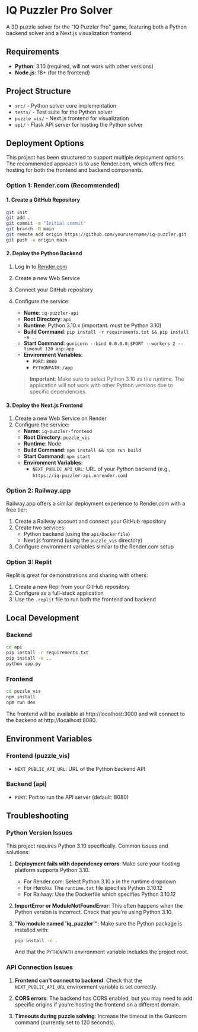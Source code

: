 # IQ Puzzler Pro Solver

A 3D puzzle solver for the "IQ Puzzler Pro" game, featuring both a Python backend solver and a Next.js visualization frontend.

## Requirements

- **Python**: 3.10 (required, will not work with other versions)
- **Node.js**: 18+ (for the frontend)

## Project Structure

- `src/` - Python solver core implementation
- `tests/` - Test suite for the Python solver
- `puzzle_vis/` - Next.js frontend for visualization
- `api/` - Flask API server for hosting the Python solver

## Deployment Options

This project has been structured to support multiple deployment options. The recommended approach is to use Render.com, which offers free hosting for both the frontend and backend components.

### Option 1: Render.com (Recommended)

#### 1. Create a GitHub Repository

```bash
git init
git add .
git commit -m "Initial commit"
git branch -M main
git remote add origin https://github.com/yourusername/iq-puzzler.git
git push -u origin main
```

#### 2. Deploy the Python Backend

1. Log in to [Render.com](https://render.com)
2. Create a new Web Service
3. Connect your GitHub repository
4. Configure the service:
   - **Name**: `iq-puzzler-api`
   - **Root Directory**: `api`
   - **Runtime**: Python 3.10.x (important: must be Python 3.10)
   - **Build Command**: `pip install -r requirements.txt && pip install -e ..`
   - **Start Command**: `gunicorn --bind 0.0.0.0:$PORT --workers 2 --timeout 120 app:app`
   - **Environment Variables**:
     - `PORT`: `8080`
     - `PYTHONPATH`: `/app`

   > **Important**: Make sure to select Python 3.10 as the runtime. The application will not work with other Python versions due to specific dependencies.

#### 3. Deploy the Next.js Frontend

1. Create a new Web Service on Render
2. Configure the service:
   - **Name**: `iq-puzzler-frontend`
   - **Root Directory**: `puzzle_vis`
   - **Runtime**: Node
   - **Build Command**: `npm install && npm run build`
   - **Start Command**: `npm start`
   - **Environment Variables**:
     - `NEXT_PUBLIC_API_URL`: URL of your Python backend (e.g., `https://iq-puzzler-api.onrender.com`)

### Option 2: Railway.app

Railway.app offers a similar deployment experience to Render.com with a free tier:

1. Create a Railway account and connect your GitHub repository
2. Create two services:
   - Python backend (using the `api/Dockerfile`)
   - Next.js frontend (using the `puzzle_vis` directory)
3. Configure environment variables similar to the Render.com setup

### Option 3: Replit

Replit is great for demonstrations and sharing with others:

1. Create a new Repl from your GitHub repository
2. Configure as a full-stack application
3. Use the `.replit` file to run both the frontend and backend

## Local Development

### Backend

```bash
cd api
pip install -r requirements.txt
pip install -e ..
python app.py
```

### Frontend

```bash
cd puzzle_vis
npm install
npm run dev
```

The frontend will be available at http://localhost:3000 and will connect to the backend at http://localhost:8080.

## Environment Variables

### Frontend (puzzle_vis)

- `NEXT_PUBLIC_API_URL`: URL of the Python backend API

### Backend (api)

- `PORT`: Port to run the API server (default: 8080)

## Troubleshooting

### Python Version Issues

This project requires Python 3.10 specifically. Common issues and solutions:

1. **Deployment fails with dependency errors**: Make sure your hosting platform supports Python 3.10.
   - For Render.com: Select Python 3.10.x in the runtime dropdown
   - For Heroku: The `runtime.txt` file specifies Python 3.10.12
   - For Railway: Use the Dockerfile which specifies Python 3.10.12

2. **ImportError or ModuleNotFoundError**: This often happens when the Python version is incorrect. Check that you're using Python 3.10.

3. **"No module named 'iq_puzzler'"**: Make sure the Python package is installed with:
   ```bash
   pip install -e .
   ```
   And that the `PYTHONPATH` environment variable includes the project root.

### API Connection Issues

1. **Frontend can't connect to backend**: Check that the `NEXT_PUBLIC_API_URL` environment variable is set correctly.

2. **CORS errors**: The backend has CORS enabled, but you may need to add specific origins if you're hosting the frontend on a different domain.

3. **Timeouts during puzzle solving**: Increase the timeout in the Gunicorn command (currently set to 120 seconds).
